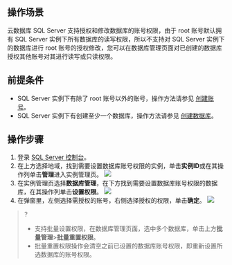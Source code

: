 ﻿## 操作场景
云数据库 SQL Server 支持授权和修改数据库的账号权限，由于 root 账号默认拥有 SQL Server 实例下所有数据库的读写权限，所以不支持对 SQL Server 实例下的数据库进行 root 账号的授权修改，您可以在数据库管理页面对已创建的数据库授权其他账号对其进行读写或只读权限。
## 前提条件
- SQL Server 实例下有除了 root 账号以外的账号，操作方法请参见 [创建账号](https://cloud.tencent.com/document/product/238/7521)。
- SQL Server 实例下有创建至少一个数据库，操作方法请参见 [创建数据库](https://cloud.tencent.com/document/product/238/43284)。

## 操作步骤
1. 登录 [SQL Server 控制台](https://console.cloud.tencent.com/sqlserver)。
2. 在上方选择地域，找到需要设置数据库账号权限的实例，单击**实例ID**或在其操作列单击**管理**进入实例管理页。
![](https://qcloudimg.tencent-cloud.cn/raw/b8dd6d43ac68d97d7c789d87255e44f6.png)
3. 在实例管理页选择**数据库管理**，在下方找到需要设置数据库账号权限的数据库，在其操作列单击**设置权限**。
![](https://qcloudimg.tencent-cloud.cn/raw/e25ce968560dbf8335216b5ca1b0f32b.png)
4. 在弹窗里，左侧选择需授权的账号，右侧选择授权的权限，单击**确定**。
![](https://qcloudimg.tencent-cloud.cn/raw/69ec0d3de62e36ec04eb96c9dcdeffbe.png)
>?
>- 支持批量设置权限，在数据库管理页面，选中多个数据库，单击上方**批量管理**>**批量重置权限**。
>- 批量重置权限操作会清空之前已设置的数据库账号权限，即重新设置所选数据库的账号权限。

